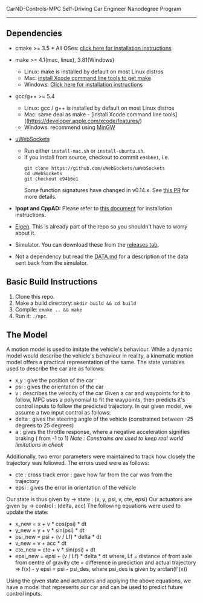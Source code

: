  CarND-Controls-MPC
Self-Driving Car Engineer Nanodegree Program

---

## Dependencies

* cmake >= 3.5 * All OSes: [click here for installation instructions](https://cmake.org/install/)
* make >= 4.1(mac, linux), 3.81(Windows)
  * Linux: make is installed by default on most Linux distros
  * Mac: [install Xcode command line tools to get make](https://developer.apple.com/xcode/features/)
  * Windows: [Click here for installation instructions](http://gnuwin32.sourceforge.net/packages/make.htm)
* gcc/g++ >= 5.4
  * Linux: gcc / g++ is installed by default on most Linux distros
  * Mac: same deal as make - [install Xcode command line tools]((https://developer.apple.com/xcode/features/)
  * Windows: recommend using [MinGW](http://www.mingw.org/)
* [uWebSockets](https://github.com/uWebSockets/uWebSockets)
  * Run either `install-mac.sh` or `install-ubuntu.sh`.
  * If you install from source, checkout to commit `e94b6e1`, i.e.
    ```
    git clone https://github.com/uWebSockets/uWebSockets
    cd uWebSockets
    git checkout e94b6e1
    ```
    Some function signatures have changed in v0.14.x. See [this PR](https://github.com/udacity/CarND-MPC-Project/pull/3) for more details.

* **Ipopt and CppAD:** Please refer to [this document](https://github.com/udacity/CarND-MPC-Project/blob/master/install_Ipopt_CppAD.md) for installation instructions.
* [Eigen](http://eigen.tuxfamily.org/index.php?title=Main_Page). This is already part of the repo so you shouldn't have to worry about it.
* Simulator. You can download these from the [releases tab](https://github.com/udacity/self-driving-car-sim/releases).
* Not a dependency but read the [DATA.md](./DATA.md) for a description of the data sent back from the simulator.


## Basic Build Instructions

1. Clone this repo.
2. Make a build directory: `mkdir build && cd build`
3. Compile: `cmake .. && make`
4. Run it: `./mpc`.

## The Model
A motion model is used to imitate the vehicle's behaviour. While a dynamic model would describe the vehicle's behaviour in reality, a kinematic motion model offers a practical representation of the same. The state variables used to describe the car are as follows:
 - x,y : give the position of the car
 - psi : gives the orientation of the car
 - v : describes the velocity of the car
Given a car and waypoints for it to follow, MPC uses a polynomial to fit the waypoints, then predicts it's control inputs to follow the predicted trajectory. In our given model, we assume a two input control as follows:
 - delta : gives the steering angle of the vehicle (constrained between -25 degrees to 25 degrees)
 - a : gives the throttle response, where a negative acceleration signifies braking ( from -1  to 1)
 *Note : Constrains are used to keep real world limitations in check*
 
 Additionally, two error parameters were maintained to track how closely the trajectory was followed. The errors used were as follows:
  - cte : cross track error : gave how far from the car was from the trajectory
  - epsi : gives the error in orientation of the vehicle
 
 Our state is thus given by -> state : (x, y, psi, v, cte, epsi)
 Our actuators are given by -> control : (delta, acc)
 The following equations were used to update the state:
  - x_new = x + v * cos(psi) * dt
  - y_new = y + v * sin(psi) * dt
  - psi_new = psi + (v / Lf) * delta * dt
  - v_new = v + acc * dt
  - cte_new = cte + v * sin(psi) + dt
  - epsi_new = epsi + (v / Lf) * delta * dt
  where,
  Lf = distance of front axle from centre of gravity
  cte = difference in prediction and actual trajectory => f(x) - y
  epsi = psi - psi_des, where psi_des is given by arctan(f'(x)) 
 
Using the given state and actuators and applying the above equations, we have a model that represents our car and can be used to predict future control inputs.

## 
